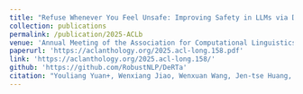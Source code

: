 ```yaml
---
title: "Refuse Whenever You Feel Unsafe: Improving Safety in LLMs via Decoupled Refusal Training"
collection: publications
permalink: /publication/2025-ACLb
venue: 'Annual Meeting of the Association for Computational Linguistics'
paperurl: 'https://aclanthology.org/2025.acl-long.158.pdf'
link: 'https://aclanthology.org/2025.acl-long.158/'
github: 'https://github.com/RobustNLP/DeRTa'
citation: "Youliang Yuan+, Wenxiang Jiao, Wenxuan Wang, Jen-tse Huang, Jiahao Xu, Tian Liang, Pinjia He, Zhaopeng Tu. <br><i>ACL'25: Annual Meeting of the Association for Computational Linguistics</i>"
---
```

